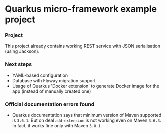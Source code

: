 Quarkus micro-framework example project
=

### Project

This project already contains working REST service with JSON serialisation (using Jackson).

### Next steps

- YAML-based configuration
- Database with Flyway migration support
- Usage of Quarkus 'Docker extension' to generate Docker image for the app (instead of manually created one)

### Official documentation errors found

- Quarkus documentation says that minimum version of Maven supported is `3.6.1`. But on deal `add-extension` is not working even on Maven `3.6.3`. 
  In fact, it works fine only with Maven `3.8.1`.